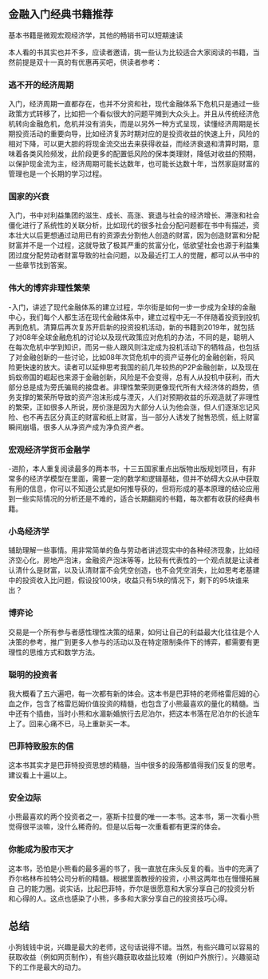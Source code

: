 ## 金融入门经典书籍推荐

基本书籍是微观宏观经济学，其他的畅销书可以短期速读

本人看的书其实也并不多，应读者邀请，挑一些认为比较适合大家阅读的书籍，当然前提是双十一真的有优惠再买吧，供读者参考：

### 逃不开的经济周期

入门，经济周期一直都存在，也并不分资和社，现代金融体系下危机只是通过一些政策方式转移了，比如把一个看似很大的问题平摊到大众头上。并且从传统经济危机转向金融危机，危机并没有消失，而是以另外一种方式呈现，读懂经济周期是长期投资活动的重要向导，比如经济复苏时期对应的是投资收益的快速上升，风险的相对下降，可以更大胆的将现金流交出去来获得收益，而经济衰退和清算时期，意味着各类风险频发，此阶段更多的配置低风险的保本类理财，降低对收益的预期，以保护现金流为主，经济周期可能长达数年，也可能长达数十年，当然家庭财富的管理也是一个长期的学习过程。

### 国家的兴衰

入门，书中对利益集团的滋生、成长、高涨、衰退与社会的经济增长、滞涨和社会僵化进行了系统性的关联分析，比如现代的很多社会分配问题都在书中有描述，资本壮大以后更想通过动用已有的资源去分割他人创造的财富，因为创造财富和分配财富并不是一个过程，这就导致了极其严重的贫富分化，低欲望社会也源于利益集团过度分配劳动者财富导致的社会问题，以及最近打工人的觉醒，都可以从书中的一些章节找到答案。

### 伟大的博弈非理性繁荣

-入门，讲述了现代金融体系的建立过程，华尔街是如何一步一步成为全球的金融中心，我们每个人都生活在现代金融体系中，建立过程中无一不伴随着投资到投机再到危机，清算后再次复苏开启新的投资投机活动，新的书籍到2019年，就包括了对08年全球金融危机的讨论以及现代政策应对危机的办法，不同的是，聪明人在每次危机中学到知识，而另一些人跟风则注定成为投机活动下的牺牲品，也包括了对金融创新的一些讨论，比如08年次贷危机中的资产证券化的金融创新，将风险更快速的放大。读者可以延伸思考我国的前几年较热的P2P金融创新，以及现在蚂蚁帝国的崛起也来源于金融创新，风险是不会变得，总有人从投机中获利，而大部分总是成为旁氏骗局的接盘者。非理性繁荣则更像现代所有大经济体的趋势，债务支撑的繁荣所导致的资产泡沫形成与湮灭，人们对预期收益的乐观造就了非理性的繁荣，正如很多人所说，房价涨是因为大部分人认为他会涨，但人们逐渐忘记风险、也不再去区分真正的财富和纸上财富，当一部分人诱发了抛售恐慌，纸上财富瞬间崩塌，很多人从净资产成为净负资产者。

### 宏观经济学货币金融学

-进阶，本人重复阅读最多的两本书，十三五国家重点出版物出版规划项目，有非常多的经济学模型在里面，需要一定的数学和逻辑基础，但并不妨碍大众从中获取有用的信息，你可以不知道公式是如何推导获的，但将形成的基本原理的结论应用到一些实际情况的分析还是不难的，适合长期翻阅的书籍，每次都有收获的经典书籍。

### 小岛经济学

辅助理解一些事情。用非常简单的鱼与劳动者讲述现实中的各种经济现象，比如经济空心化，房地产泡沫，金融资产泡沫等等，比较有代表性的一个观点就是让读者认清什么是财富，以及认清财富不会凭空创造，也不会凭空消失，比如思考老基建中的投资收入比问题，假设投100块，收益只有5块的情况下，剩下的95块谁来出？

### 博弈论

交易是一个所有参与者感性理性决策的结果，如何让自己的利益最大化往往是个人决策的参考，推广到更多人参与的活动以及在特定限制条件下的博弈，都需要有更理性的思维方式和数学方法。

### 聪明的投资者

我大概看了五六遍吧，每一次都有新的体会。这本书是巴菲特的老师格雷厄姆的心血之作，包含了格雷厄姆价值投资的精髓，也包含了小熊最喜欢的量化的精髓。当中还有个插曲，当时小熊和水湄新婚旅行去尼泊尔，把这本书落在尼泊尔的长途车上了。回来心痛不已，马上重新买一本。

### 巴菲特致股东的信

这本书其实才是巴菲特投资思想的精髓，当中很多的段落都值得我们反复的思考。建议看上十遍以上。

### 安全边际

小熊最喜欢的两个投资者之一，塞斯卡拉曼的唯一一本书。这本书，第一次看小熊觉得很平淡嘛，没什么稀奇的。但是以后每一次重看都有更深的体会。

### 你能成为股市天才

这本书，恐怕是小熊看的最多遍的书了，我一直放在床头反复的看。当中的充满了乔尔格林布拉特公司分析的精髓。根据里面教授的投资，小熊这两年也在慢慢拓展自 己的能力圈。说实话，比起巴菲特，乔尔是很愿意和大家分享自己的投资分析和心得的人。这点也感染了小熊，多多和大家分享自己的投资技巧心得。

## 总结

小狗钱钱中说，兴趣是最大的老师，这句话说得不错。当然，有些兴趣可以容易的获取收益（例如网页制作），有些兴趣获取收益比较难（例如户外旅行）。兴趣驱动下的工作是最大的动力。
